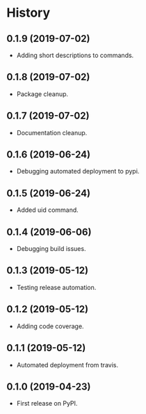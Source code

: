# History


## 0.1.9 (2019-07-02)

* Adding short descriptions to commands.

## 0.1.8 (2019-07-02)

* Package cleanup.

## 0.1.7 (2019-07-02)

* Documentation cleanup.

## 0.1.6 (2019-06-24)

* Debugging automated deployment to pypi.

## 0.1.5 (2019-06-24)

* Added uid command.

## 0.1.4 (2019-06-06)

* Debugging build issues.

## 0.1.3 (2019-05-12)

* Testing release automation.

## 0.1.2 (2019-05-12)

* Adding code coverage.

## 0.1.1 (2019-05-12)

* Automated deployment from travis.

## 0.1.0 (2019-04-23)

* First release on PyPI.
